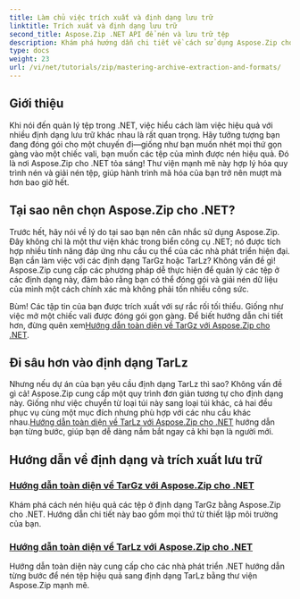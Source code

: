 ```yaml
---
title: Làm chủ việc trích xuất và định dạng lưu trữ
linktitle: Trích xuất và định dạng lưu trữ
second_title: Aspose.Zip .NET API để nén và lưu trữ tệp
description: Khám phá hướng dẫn chi tiết về cách sử dụng Aspose.Zip cho .NET để làm chủ các định dạng nén và giải nén lưu trữ như TarGz và TarLz.
type: docs
weight: 23
url: /vi/net/tutorials/zip/mastering-archive-extraction-and-formats/
---
```

## Giới thiệu

Khi nói đến quản lý tệp trong .NET, việc hiểu cách làm việc hiệu quả với nhiều định dạng lưu trữ khác nhau là rất quan trọng. Hãy tưởng tượng bạn đang đóng gói cho một chuyến đi—giống như bạn muốn nhét mọi thứ gọn gàng vào một chiếc vali, bạn muốn các tệp của mình được nén hiệu quả. Đó là nơi Aspose.Zip cho .NET tỏa sáng! Thư viện mạnh mẽ này hợp lý hóa quy trình nén và giải nén tệp, giúp hành trình mã hóa của bạn trở nên mượt mà hơn bao giờ hết.

## Tại sao nên chọn Aspose.Zip cho .NET?

Trước hết, hãy nói về lý do tại sao bạn nên cân nhắc sử dụng Aspose.Zip. Đây không chỉ là một thư viện khác trong biển công cụ .NET; nó được tích hợp nhiều tính năng đáp ứng nhu cầu cụ thể của các nhà phát triển hiện đại. Bạn cần làm việc với các định dạng TarGz hoặc TarLz? Không vấn đề gì! Aspose.Zip cung cấp các phương pháp dễ thực hiện để quản lý các tệp ở các định dạng này, đảm bảo rằng bạn có thể đóng gói và giải nén dữ liệu của mình một cách chính xác mà không phải tốn nhiều công sức.

Bùm! Các tập tin của bạn được trích xuất với sự rắc rối tối thiểu. Giống như việc mở một chiếc vali được đóng gói gọn gàng. Để biết hướng dẫn chi tiết hơn, đừng quên xem[Hướng dẫn toàn diện về TarGz với Aspose.Zip cho .NET](./comprehensive-guide-to-tar-gz/). 

## Đi sâu hơn vào định dạng TarLz

 Nhưng nếu dự án của bạn yêu cầu định dạng TarLz thì sao? Không vấn đề gì cả! Aspose.Zip cung cấp một quy trình đơn giản tương tự cho định dạng này. Giống như việc chuyển từ loại túi này sang loại túi khác, cả hai đều phục vụ cùng một mục đích nhưng phù hợp với các nhu cầu khác nhau.[Hướng dẫn toàn diện về TarLz với Aspose.Zip cho .NET](./comprehensive-guide-to-tar-lz/) hướng dẫn bạn từng bước, giúp bạn dễ dàng nắm bắt ngay cả khi bạn là người mới.

## Hướng dẫn về định dạng và trích xuất lưu trữ
### [Hướng dẫn toàn diện về TarGz với Aspose.Zip cho .NET](./comprehensive-guide-to-tar-gz/)
Khám phá cách nén hiệu quả các tệp ở định dạng TarGz bằng Aspose.Zip cho .NET. Hướng dẫn chi tiết này bao gồm mọi thứ từ thiết lập môi trường của bạn.
### [Hướng dẫn toàn diện về TarLz với Aspose.Zip cho .NET](./comprehensive-guide-to-tar-lz/)
Hướng dẫn toàn diện này cung cấp cho các nhà phát triển .NET hướng dẫn từng bước để nén tệp hiệu quả sang định dạng TarLz bằng thư viện Aspose.Zip mạnh mẽ.